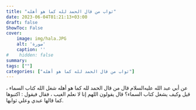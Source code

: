 ```yaml
---
title: "ثواب من قال الحمد لله كما هو أهله"
date: 2023-06-04T01:21:13+03:00
draft: false
ShowToc: False
cover:
    image: img/hala.JPG
    alt: 'صورة'
    caption: ''
#    hidden: false
summary: 
tags: [""]
categories: ["ثواب من قال الحمد لله كما هو أهله"]
---
```

عن أبي عبد الله عليه‌السلام قال من قال الحمد لله كما هو أهله
شغل الله كتاب السماء ، قيل وكيف يشغل كتاب السماء؟ قال يقولون
اللهم إنا لا نعلم الغيب ، فقال فيقول : اكتبوها كما قالها عبدي وعلي
ثوابها.

